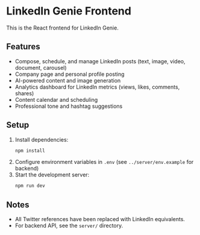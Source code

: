 # LinkedIn Genie Frontend

This is the React frontend for LinkedIn Genie.

## Features
- Compose, schedule, and manage LinkedIn posts (text, image, video, document, carousel)
- Company page and personal profile posting
- AI-powered content and image generation
- Analytics dashboard for LinkedIn metrics (views, likes, comments, shares)
- Content calendar and scheduling
- Professional tone and hashtag suggestions

## Setup
1. Install dependencies:
   ```sh
   npm install
   ```
2. Configure environment variables in `.env` (see `../server/env.example` for backend)
3. Start the development server:
   ```sh
   npm run dev
   ```

## Notes
- All Twitter references have been replaced with LinkedIn equivalents.
- For backend API, see the `server/` directory.
